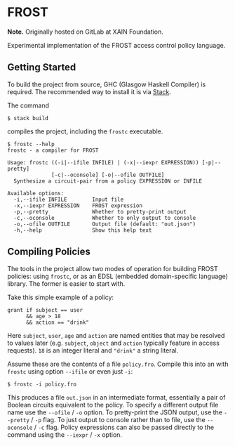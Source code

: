 # FROST

**Note.** Originally hosted on GitLab at XAIN Foundation.

Experimental implementation of the FROST access control policy language.

## Getting Started

To build the project from source, GHC (Glasgow Haskell Compiler) is required.
The recommended way to install it is via [Stack](https://www.haskellstack.org).

The command

```
$ stack build
```

compiles the project, including the `frostc` executable.

```
$ frostc --help
frostc - a compiler for FROST

Usage: frostc ((-i|--ifile INFILE) | (-x|--iexpr EXPRESSION)) [-p|--pretty]
              [-c|--oconsole] [-o|--ofile OUTFILE]
  Synthesize a circuit-pair from a policy EXPRESSION or INFILE

Available options:
  -i,--ifile INFILE        Input file
  -x,--iexpr EXPRESSION    FROST expression
  -p,--pretty              Whether to pretty-print output
  -c,--oconsole            Whether to only output to console
  -o,--ofile OUTFILE       Output file (default: "out.json")
  -h,--help                Show this help text
```

## Compiling Policies

The tools in the project allow two modes of operation for building FROST
policies: using `frostc`, or as an EDSL (embedded domain-specific language)
library. The former is easier to start with.

Take this simple example of a policy:

```
grant if subject == user
      && age > 18
      && action == "drink"
```

Here `subject`, `user`, `age` and `action` are named entities that may be
resolved to values later (e.g. `subject`, `object` and `action` typically
feature in access requests). `18` is an integer literal and `"drink"` a string
literal.

Assume these are the contents of a file `policy.fro`. Compile this into an
with `frostc` using option `--ifile` or even just `-i`:

```
$ frostc -i policy.fro 
```

This produces a file `out.json` in an intermediate format, essentially a pair of
Boolean circuits equivalent to the policy. To specify a different output file
name use the `--ofile` / `-o` option. To pretty-print the JSON output, use the
`--pretty` / `-p` flag. To just output to console rather than to file, use the
`--oconsole` / `-c` flag. Policy expressions can also be passed directly to the
command using the `--iexpr` / `-x` option.


